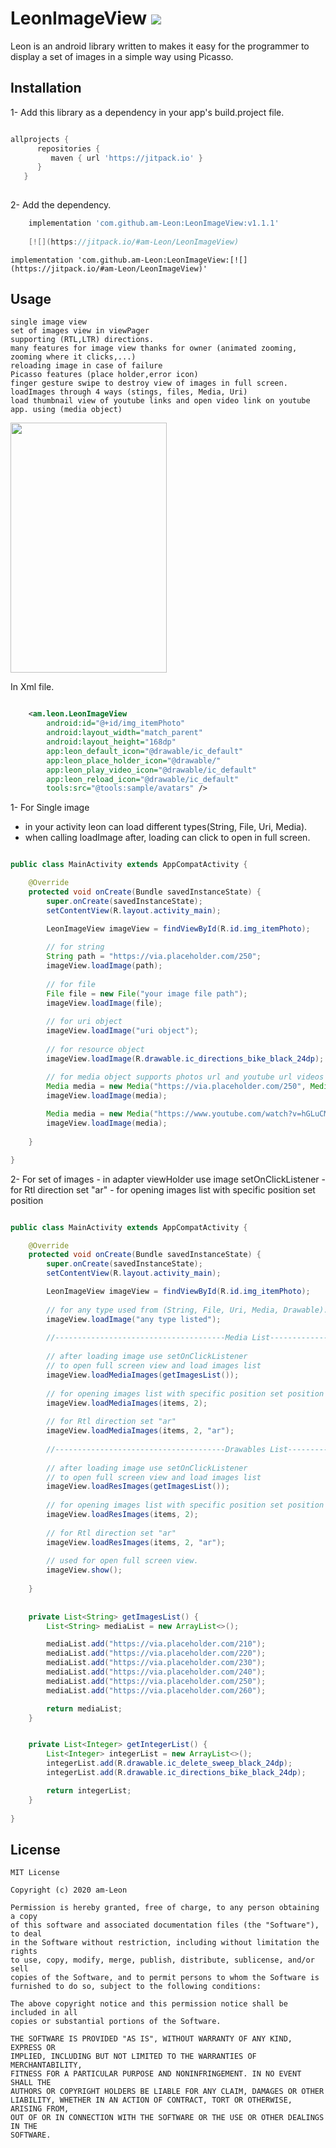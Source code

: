 # LeonImageView [![](https://jitpack.io/v/am-Leon/LeonImageView.svg)](https://jitpack.io/#am-Leon/LeonImageView)

Leon is an android library written to makes it easy for the programmer to display a set of images in a simple way using Picasso.

## Installation

1- Add this library as a dependency in your app's build.project file.

```groovy

allprojects {  
      repositories {  
         maven { url 'https://jitpack.io' }  
      }  
   }  
   
   ```

2- Add the dependency.

```groovy
    implementation 'com.github.am-Leon:LeonImageView:v1.1.1'
    
    [![](https://jitpack.io/#am-Leon/LeonImageView)

```

    implementation 'com.github.am-Leon:LeonImageView:[![](https://jitpack.io/#am-Leon/LeonImageView)'

## Usage

```text
single image view
set of images view in viewPager
supporting (RTL,LTR) directions.
many features for image view thanks for owner (animated zooming, zooming where it clicks,...)
reloading image in case of failure
Picasso features (place holder,error icon)
finger gesture swipe to destroy view of images in full screen.
loadImages through 4 ways (stings, files, Media, Uri)
load thumbnail view of youtube links and open video link on youtube app. using (media object)

```

<img src="demo.gif" width="250" height="400"/>

In Xml file.

```xml

    <am.leon.LeonImageView
        android:id="@+id/img_itemPhoto"
        android:layout_width="match_parent"
        android:layout_height="168dp"
        app:leon_default_icon="@drawable/ic_default"
        app:leon_place_holder_icon="@drawable/"
        app:leon_play_video_icon="@drawable/ic_default"
        app:leon_reload_icon="@drawable/ic_default"
        tools:src="@tools:sample/avatars" />

```

1- For Single image 
   - in your activity leon can load different types(String, File, Uri, Media).
   - when calling loadImage after, loading can click to open in full screen.

```java

public class MainActivity extends AppCompatActivity {

    @Override
    protected void onCreate(Bundle savedInstanceState) {
        super.onCreate(savedInstanceState);
        setContentView(R.layout.activity_main);

        LeonImageView imageView = findViewById(R.id.img_itemPhoto);
        
        // for string
        String path = "https://via.placeholder.com/250";
        imageView.loadImage(path);
        
        // for file
        File file = new File("your image file path");
        imageView.loadImage(file);
        
        // for uri object
        imageView.loadImage("uri object");
   
        // for resource object
        imageView.loadImage(R.drawable.ic_directions_bike_black_24dp);

        // for media object supports photos url and youtube url videos only
        Media media = new Media("https://via.placeholder.com/250", Media.TYPE_PHOTO);
        imageView.loadImage(media);
        
        Media media = new Media("https://www.youtube.com/watch?v=hGLuCMrUuFk", Media.TYPE_VIDEO);
        imageView.loadImage(media);
        
    }

}

```


2- For set of images
    - in adapter viewHolder use image setOnClickListener
    - for Rtl direction set "ar" 
    - for opening images list with specific position set position

```java

public class MainActivity extends AppCompatActivity {

    @Override
    protected void onCreate(Bundle savedInstanceState) {
        super.onCreate(savedInstanceState);
        setContentView(R.layout.activity_main);

        LeonImageView imageView = findViewById(R.id.img_itemPhoto);
        
        // for any type used from (String, File, Uri, Media, Drawable).
        imageView.loadImage("any type listed");
     
        //--------------------------------------Media List------------------------------------------
        
        // after loading image use setOnClickListener  
        // to open full screen view and load images list
        imageView.loadMediaImages(getImagesList());
        
        // for opening images list with specific position set position
        imageView.loadMediaImages(items, 2);
        
        // for Rtl direction set "ar" 
        imageView.loadMediaImages(items, 2, "ar");  
        
        //--------------------------------------Drawables List--------------------------------------
        
        // after loading image use setOnClickListener  
        // to open full screen view and load images list
        imageView.loadResImages(getImagesList());
        
        // for opening images list with specific position set position
        imageView.loadResImages(items, 2);
        
        // for Rtl direction set "ar" 
        imageView.loadResImages(items, 2, "ar");
        
        // used for open full screen view.
        imageView.show();
        
    }
    
    
    private List<String> getImagesList() {
        List<String> mediaList = new ArrayList<>();

        mediaList.add("https://via.placeholder.com/210");
        mediaList.add("https://via.placeholder.com/220");
        mediaList.add("https://via.placeholder.com/230");
        mediaList.add("https://via.placeholder.com/240");
        mediaList.add("https://via.placeholder.com/250");
        mediaList.add("https://via.placeholder.com/260");

        return mediaList;
    }


    private List<Integer> getIntegerList() {
        List<Integer> integerList = new ArrayList<>();
        integerList.add(R.drawable.ic_delete_sweep_black_24dp);
        integerList.add(R.drawable.ic_directions_bike_black_24dp);

        return integerList;
    }
    
}


```

## License

```text
MIT License

Copyright (c) 2020 am-Leon

Permission is hereby granted, free of charge, to any person obtaining a copy
of this software and associated documentation files (the "Software"), to deal
in the Software without restriction, including without limitation the rights
to use, copy, modify, merge, publish, distribute, sublicense, and/or sell
copies of the Software, and to permit persons to whom the Software is
furnished to do so, subject to the following conditions:

The above copyright notice and this permission notice shall be included in all
copies or substantial portions of the Software.

THE SOFTWARE IS PROVIDED "AS IS", WITHOUT WARRANTY OF ANY KIND, EXPRESS OR
IMPLIED, INCLUDING BUT NOT LIMITED TO THE WARRANTIES OF MERCHANTABILITY,
FITNESS FOR A PARTICULAR PURPOSE AND NONINFRINGEMENT. IN NO EVENT SHALL THE
AUTHORS OR COPYRIGHT HOLDERS BE LIABLE FOR ANY CLAIM, DAMAGES OR OTHER
LIABILITY, WHETHER IN AN ACTION OF CONTRACT, TORT OR OTHERWISE, ARISING FROM,
OUT OF OR IN CONNECTION WITH THE SOFTWARE OR THE USE OR OTHER DEALINGS IN THE
SOFTWARE.

```
